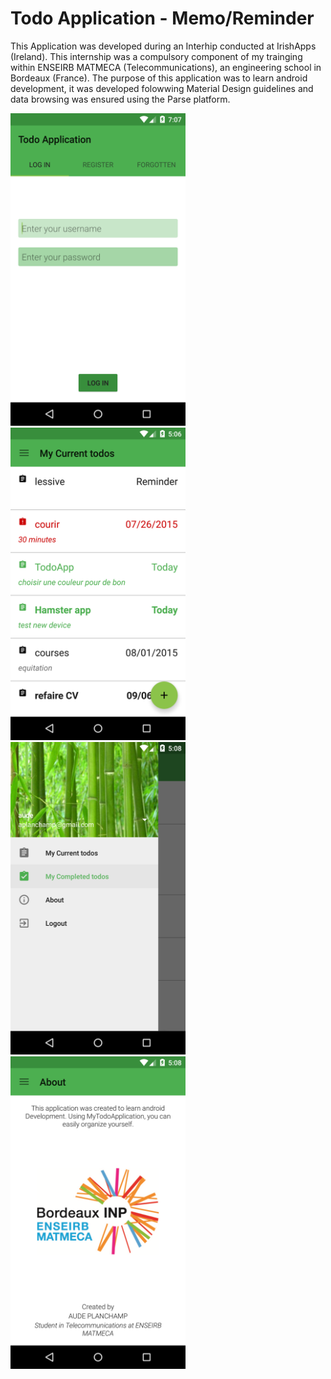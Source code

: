 # Todo Application - Memo/Reminder

This Application was developed during an Interhip conducted at IrishApps (Ireland). This internship was a compulsory component of my trainging within ENSEIRB MATMECA (Telecommunications), an engineering school in Bordeaux (France). 
The purpose of this application was to learn android development, it was developed folowwing Material Design guidelines and data browsing was ensured using the Parse platform. 


<div>
  <img src ="https://raw.githubusercontent.com/aplanchamp/todoApplication/master/ScreenVersion2/login2.png" width="280"     height="500"/>
  <img src ="https://raw.githubusercontent.com/aplanchamp/todoApplication/master/ScreenVersion2/My_current_todos.png" width="280" height="500"/>
  <img src ="https://raw.githubusercontent.com/aplanchamp/todoApplication/master/ScreenVersion2/navigation_drawer.png" width="280" height="500"/>
    <img src ="https://raw.githubusercontent.com/aplanchamp/todoApplication/master/ScreenVersion2/about.png" width="280" height="500"/>
</div>

